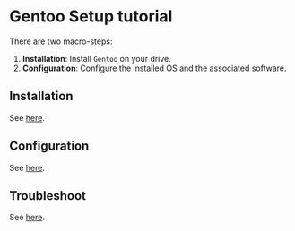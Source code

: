 # Gentoo Setup tutorial

There are two macro-steps:

1. **Installation**: Install `Gentoo` on your drive.
2. **Configuration**: Configure the installed OS and the associated software.

## Installation

See [here](./installation/README.md).

## Configuration

See [here](./configuration/README.md).

## Troubleshoot

See [here](./troubleshoot/nomultilib-to-multilib.md).
